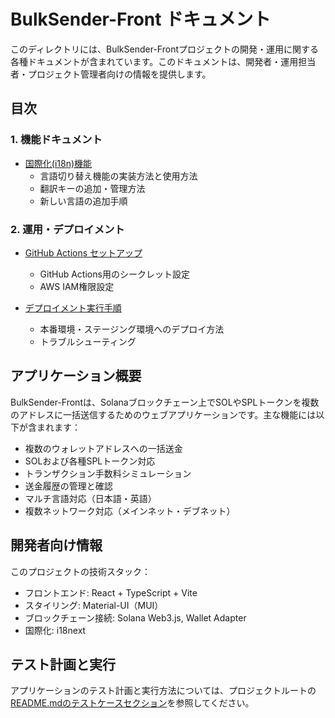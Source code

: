 # BulkSender-Front ドキュメント

このディレクトリには、BulkSender-Frontプロジェクトの開発・運用に関する各種ドキュメントが含まれています。このドキュメントは、開発者・運用担当者・プロジェクト管理者向けの情報を提供します。

## 目次

### 1. 機能ドキュメント

- [国際化(i18n)機能](./translation/README.md)
  - 言語切り替え機能の実装方法と使用方法
  - 翻訳キーの追加・管理方法
  - 新しい言語の追加手順

### 2. 運用・デプロイメント

- [GitHub Actions セットアップ](./Actions/setup/README.md)
  - GitHub Actions用のシークレット設定
  - AWS IAM権限設定
  
- [デプロイメント実行手順](./Actions/run/README.md)
  - 本番環境・ステージング環境へのデプロイ方法
  - トラブルシューティング

## アプリケーション概要

BulkSender-Frontは、Solanaブロックチェーン上でSOLやSPLトークンを複数のアドレスに一括送信するためのウェブアプリケーションです。主な機能には以下が含まれます：

- 複数のウォレットアドレスへの一括送金
- SOLおよび各種SPLトークン対応
- トランザクション手数料シミュレーション
- 送金履歴の管理と確認
- マルチ言語対応（日本語・英語）
- 複数ネットワーク対応（メインネット・デブネット）

## 開発者向け情報

このプロジェクトの技術スタック：

- フロントエンド: React + TypeScript + Vite
- スタイリング: Material-UI（MUI）
- ブロックチェーン接続: Solana Web3.js, Wallet Adapter
- 国際化: i18next

## テスト計画と実行

アプリケーションのテスト計画と実行方法については、プロジェクトルートの[README.mdのテストケースセクション](../README.md#テストケース)を参照してください。